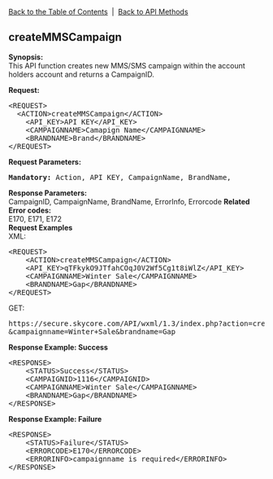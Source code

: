 <a href="/1.3/README.md">Back to the Table of Contents</a>&nbsp;&nbsp;|&nbsp;&nbsp;<a href="API_METHODS.md">Back to API Methods</a>
<h2>createMMSCampaign</h2>
<p><strong>Synopsis:</strong><br />
This API function creates new MMS/SMS campaign within the account holders account and returns a CampaignID.</p>
<div><strong>Request:</strong></div>
<pre>&lt;REQUEST&gt;
  &lt;ACTION&gt;createMMSCampaign&lt;/ACTION&gt;
	&lt;API_KEY&gt;API KEY&lt;/API_KEY&gt;
	&lt;CAMPAIGNNAME&gt;Camapign Name&lt;/CAMPAIGNNAME&gt;
	&lt;BRANDNAME&gt;Brand&lt;/BRANDNAME&gt;
&lt;/REQUEST&gt;</pre>
<div><strong>Request Parameters:</strong></div>
<pre><strong>Mandatory:</strong> Action, API_KEY, CampaignName, BrandName,</pre>
<strong>Response Parameters:</strong><br />
CampaignID, CampaignName, BrandName, ErrorInfo, Errorcode
<strong>Related Error codes:</strong><br />
E170, E171, E172
<div><strong>Request Examples</strong></div>
XML:
<pre>&lt;REQUEST&gt;
	&lt;ACTION&gt;createMMSCampaign&lt;/ACTION&gt;
	&lt;API_KEY&gt;qTFkykO9JTfahCOqJ0V2Wf5Cg1t8iWlZ&lt;/API_KEY&gt;
	&lt;CAMPAIGNNAME&gt;Winter Sale&lt;/CAMPAIGNNAME&gt;
	&lt;BRANDNAME&gt;Gap&lt;/BRANDNAME&gt;
&lt;/REQUEST&gt;</pre>
GET:
<pre>https://secure.skycore.com/API/wxml/1.3/index.php?action=createmmscampaign&api_key=qTFkykO9JTfahCOqJ0V2Wf5Cg1t8iWlZ
&campaignname=Winter+Sale&brandname=Gap</pre>
<div><strong>Response Example: Success</strong></div>
<pre>&lt;RESPONSE&gt;
	&lt;STATUS&gt;Success&lt;/STATUS&gt;
	&lt;CAMPAIGNID&gt;1116&lt;/CAMPAIGNID&gt;
	&lt;CAMPAIGNNAME&gt;Winter Sale&lt;/CAMPAIGNNAME&gt;
 	&lt;BRANDNAME&gt;Gap&lt;/BRANDNAME&gt;
&lt;/RESPONSE&gt;</pre>
<div><strong>Response Example: Failure</strong></div>
<pre>&lt;RESPONSE&gt;
	&lt;STATUS&gt;Failure&lt;/STATUS&gt;
	&lt;ERRORCODE&gt;E170&lt;/ERRORCODE&gt;
	&lt;ERRORINFO&gt;campaignname is required&lt;/ERRORINFO&gt;
&lt;/RESPONSE&gt;</pre>
